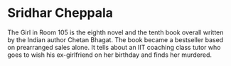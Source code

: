 # Sridhar Cheppala
The Girl in Room 105 is the eighth novel and the tenth book overall written by the Indian author Chetan Bhagat. The book became a bestseller based on prearranged sales alone. It tells about an IIT coaching class tutor who goes to wish his ex-girlfriend on her birthday and finds her murdered.